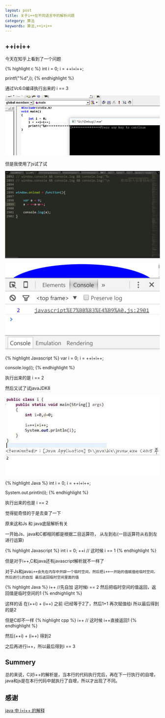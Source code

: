 ```yaml
---
layout: post
title: 关于i++在不同语言中的解析问题
category: 算法
keywords: 算法,++i+i++
---
```


## ++i+i++

今天在知乎上看到了一个问题

{% highlight c %}
int i = 0;
i = ++i+i++;

printf("%d",i);
{% endhighlight %}

通过Vc6.0编译执行出来的 i == 3

![shootpic](/assets/img/++i+i++c.png)

但是我使用了js试了试

![shootpic](/assets/img/++i+i++javascript.png)

![shootpic](/assets/img/++i+i++javascript2.png)

{% highlight Javascript %}
var i = 0;
i = ++i+i++;

console.log(i);
{% endhighlight %}

执行出来的是 i == 2

然后又试了试javaJDK8

![shootpic](/assets/img/++i+i++java.jpg)

{% highlight Java %}
int i = 0;
i = ++i+i++;

System.out.println(i);
{% endhighlight %}

执行出来的也是 i == 2

觉得挺奇怪的于是去查了一下

原来这和Js 和 java底层解析有关

一开始Js、java和C都相同都是根据二目运算符，
从左到右(一目运算符从右到左进行运算)

{% highlight Javascript %}
int i = 0;
++i // 这时候 i == 1
{% endhighlight %}

但是对于i++,C和java还有javascript解析就不一样了

对于Js和java`i++会先在内存中开辟一个临时空间，然后把i++一开始的值赋值给临时空间，然后进行i的自加 最后返回临时空间里面的值`

{% highlight Java %}
i++ //先自加 这时候i == 2 然后把临时空间的值返回，返回值是临时空间的1
{% endhighlight %}

这样的话 在(++i) + (i++) 之前 i已经等于2了，然后1+1 再次赋值给i
所以最后得到的是2

但是C却不一样
{% highlight cpp %}
i++ // 这时候 i++直接返回1
{% endhighlight %}

然后(++i) + (i++) 得到2

之后再进行i++，所以最后得到i == 3

## Summery

总的来说，C对i++的解析是，当本行的代码执行完后，再在下一行执行i的自增，java和js是在本行代码中就执行了自增，所以才出现了不同。

## 感谢

[java 中 i=i++ 的解释](http://blog.sina.com.cn/s/blog_5d53923e0101bz8p.html)